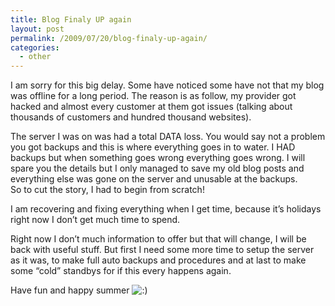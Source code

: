 ```yaml
---
title: Blog Finaly UP again
layout: post
permalink: /2009/07/20/blog-finaly-up-again/
categories:
  - other
---
```

I am sorry for this big delay. Some have noticed some have not that my blog was offline for a long period. The reason is as follow, my provider got hacked and almost every customer at them got issues (talking about thousands of customers and hundred thousand websites). <!--more-->

  
The server I was on was had a total DATA loss. You would say not a problem you got backups and this is where everything goes in to water. I HAD backups but when something goes wrong everything goes wrong. I will spare you the details but I only managed to save my old blog posts and everything else was gone on the server and unusable at the backups.  
So to cut the story, I had to begin from scratch!

I am recovering and fixing everything when I get time, because it&#8217;s holidays right now I don&#8217;t get much time to spend.

Right now I don&#8217;t much information to offer but that will change, I will be back with useful stuff. But first I need some more time to setup the server as it was, to make full auto backups and procedures and at last to make some “cold” standbys for if this every happens again.

Have fun and happy summer <img src='http://blog.coralic.nl/wp-includes/images/smilies/icon_smile.gif' alt=':)' class='wp-smiley' />